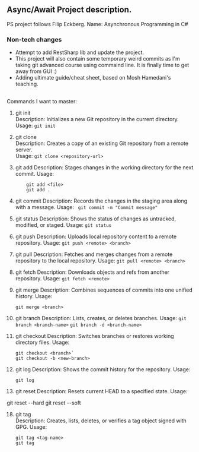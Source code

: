 ﻿## Async/Await Project description.
PS project follows Filip Eckberg.
Name: Asynchronous Programming in C#

### Non-tech changes
- Attempt to add RestSharp lib and update the project.
- This project will also contain some temporary weird commits as I'm taking git advanced course using commaind line.
   It is finally time to get away from GUI :)
- Adding ultimate guide/cheat sheet, based on Mosh Hamedani's teaching.

## 
Commands I want to master:
1. git init  
	Description: Initializes a new Git repository in the current directory.  
    Usage: `git init`

2. git clone  
	Description: Creates a copy of an existing Git repository from a remote server.  
	Usage: `git clone <repository-url> `

3. git add
	Description: Stages changes in the working directory for the next commit.
	Usage:
	``` 
		git add <file>
		git add .
	```


4. git commit
	Description: Records the changes in the staging area along with a message.
	Usage: ` git commit -m "Commit message"`

5. git status
	Description: Shows the status of changes as untracked, modified, or staged.
	Usage: `git status`

6. git push
	Description: Uploads local repository content to a remote repository.
	Usage: `git push <remote> <branch>`

7. git pull
	Description: Fetches and merges changes from a remote repository to the local repository.
	Usage: `git pull <remote> <branch>`

8. git fetch
	Description: Downloads objects and refs from another repository.
	Usage: `git fetch <remote> `

9. git merge
	Description: Combines sequences of commits into one unified history.
	Usage:
	```
	git merge <branch>
	```

10. git branch
	Description: Lists, creates, or deletes branches.
	Usage: 
	`git branch <branch-name>`
	`git branch -d <branch-name>`

11. git checkout
	Description: Switches branches or restores working directory files.
	Usage: 
	```
	git checkout <branch>`
	git checkout -b <new-branch>
	```
12. git log
	Description: Shows the commit history for the repository.
	Usage:
	```
	git log
	```
13. git reset
Description: Resets current HEAD to a specified state.
Usage:

git reset --hard <commit>
git reset --soft <commit>

18. git tag  
	Description: Creates, lists, deletes, or verifies a tag object signed with GPG.
	Usage: 
	```
	git tag <tag-name>
	git tag

	```